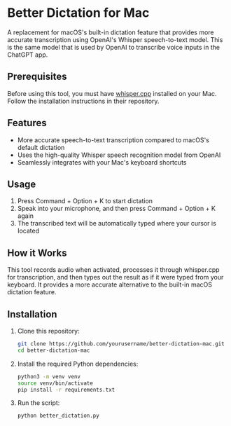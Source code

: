 # Better Dictation for Mac

A replacement for macOS's built-in dictation feature that provides more accurate transcription using OpenAI's Whisper speech-to-text model.  This is the same model that is used by OpenAI to transcribe voice inputs in the ChatGPT app.

## Prerequisites

Before using this tool, you must have [whisper.cpp](https://github.com/ggerganov/whisper.cpp) installed on your Mac. Follow the installation instructions in their repository.

## Features

- More accurate speech-to-text transcription compared to macOS's default dictation
- Uses the high-quality Whisper speech recognition model from OpenAI
- Seamlessly integrates with your Mac's keyboard shortcuts

## Usage

1. Press Command + Option + K to start dictation
2. Speak into your microphone, and then press Command + Option + K again
3. The transcribed text will be automatically typed where your cursor is located

## How it Works

This tool records audio when activated, processes it through whisper.cpp for transcription, and then types out the result as if it were typed from your keyboard. It provides a more accurate alternative to the built-in macOS dictation feature.

## Installation

1. Clone this repository:
   ```bash
   git clone https://github.com/yourusername/better-dictation-mac.git
   cd better-dictation-mac
   ```

2. Install the required Python dependencies:
   ```bash
   python3 -m venv venv
   source venv/bin/activate
   pip install -r requirements.txt
   ```

3. Run the script:
   ```bash
   python better_dictation.py
   ```

